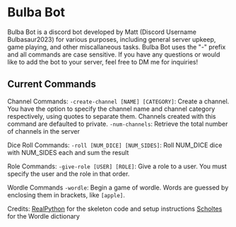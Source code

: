 # Bulba Bot

Bulba Bot is a discord bot developed by Matt (Discord Username Bulbasaur2023) for various purposes, including general server upkeep, game playing, and other miscallaneous tasks. Bulba Bot uses the "-" prefix and all commands are case sensitive. If you have any questions or would like to add the bot to your server, feel free to DM me for inquiries!

## Current Commands

Channel Commands:
```-create-channel [NAME] [CATEGORY]```: Create a channel. You have the option to specify the channel name and channel category respectively, using quotes to separate them. Channels created with this command are defaulted to private.
```-num-channels```: Retrieve the total number of channels in the server

Dice Roll Commands:
```-roll [NUM_DICE] [NUM_SIDES]```: Roll NUM_DICE dice with NUM_SIDES each and sum the result

Role Commands:
```-give-role [USER] [ROLE]```: Give a role to a user. You must specify the user and the role in that order.

Wordle Commands
```-wordle```: Begin a game of wordle. Words are guessed by enclosing them in brackets, like ```[apple]```.

Credits:
[RealPython](https://realpython.com/how-to-make-a-discord-bot-python/) for the skeleton code and setup instructions
[Scholtes](https://gist.github.com/scholtes/94f3c0303ba6a7768b47583aff36654d) for the Wordle dictionary